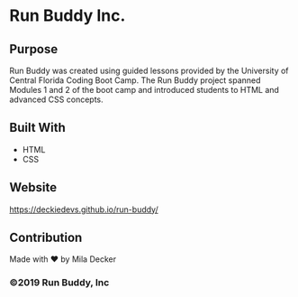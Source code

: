 # Run Buddy Inc.

## Purpose
Run Buddy was created using guided lessons provided by the University of Central Florida Coding Boot Camp.  The Run Buddy project spanned Modules 1 and 2 of the boot camp and introduced students to HTML and advanced CSS concepts.

## Built With
* HTML
* CSS

## Website
https://deckiedevs.github.io/run-buddy/

## Contribution
Made with ❤️ by Mila Decker

### ©️2019 Run Buddy, Inc 